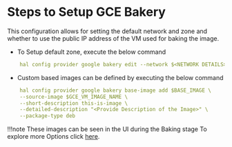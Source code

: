 # Steps to Setup GCE Bakery
This configuration allows for setting the default network and zone and whether to use the public
IP address of the VM used for baking the image.

* To Setup default zone, execute the below command
```yaml
	hal config provider google bakery edit --network $<NETWORK DETAILS>
```
* Custom based images can be defined by executing the below command
```yaml
	hal config provider google bakery base-image add $BASE_IMAGE \
	--source-image $GCE_VM_IMAGE_NAME \
	--short-description this-is-image \
	--detailed-description "<Provide Description of the Image>" \
	--package-type deb
```

!!!note
		These images can be seen in the UI during the Baking stage
		To explore more Options click [here](https://www.spinnaker.io/reference/halyard/commands/).